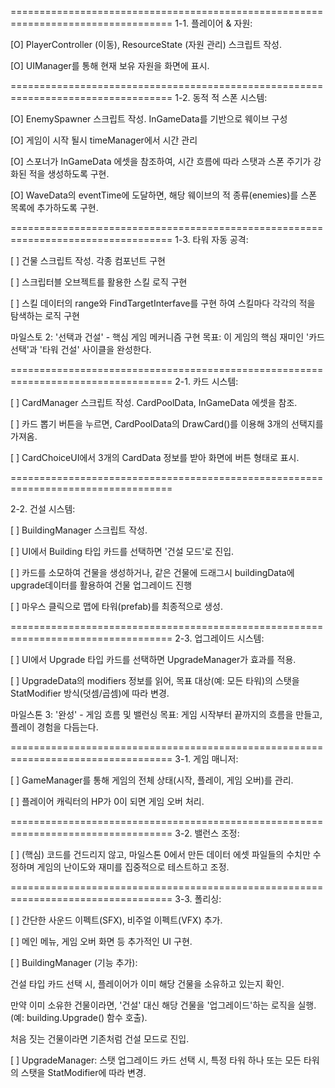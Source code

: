 ==================================================================================
1-1. 플레이어 & 자원:

[O] PlayerController (이동), ResourceState (자원 관리) 스크립트 작성.

[O] UIManager를 통해 현재 보유 자원을 화면에 표시.


==================================================================================
1-2. 동적 적 스폰 시스템:

[O] EnemySpawner 스크립트 작성. InGameData를 기반으로 웨이브 구성

[O] 게임이 시작 될시 timeManager에서 시간 관리

[O] 스포너가 InGameData 에셋을 참조하여, 시간 흐름에 따라 스탯과 스폰 주기가 강화된 적을 생성하도록 구현.

[O] WaveData의 eventTime에 도달하면, 해당 웨이브의 적 종류(enemies)를 스폰 목록에 추가하도록 구현.


==================================================================================
1-3. 타워 자동 공격:

[ ] 건물 스크립트 작성. 각종 컴포넌트 구현

[ ] 스크립터블 오브젝트를 활용한 스킬 로직 구현

[ ] 스킬 데이터의 range와 FindTargetInterfave를 구현 하여 스킬마다 각각의 적을 탐색하는 로직 구현

마일스토 2: '선택과 건설' - 핵심 게임 메커니즘 구현
목표: 이 게임의 핵심 재미인 '카드 선택'과 '타워 건설' 사이클을 완성한다.


==================================================================================
2-1. 카드 시스템:

[ ] CardManager 스크립트 작성. CardPoolData, InGameData 에셋을 참조.

[ ] 카드 뽑기 버튼을 누르면, CardPoolData의 DrawCard()를 이용해 3개의 선택지를 가져옴.

[ ] CardChoiceUI에서 3개의 CardData 정보를 받아 화면에 버튼 형태로 표시.

==================================================================================

2-2. 건설 시스템:

[ ] BuildingManager 스크립트 작성.

[ ] UI에서 Building 타입 카드를 선택하면 '건설 모드'로 진입.

[ ] 카드를 소모하여 건물을 생성하거나, 같은 건물에 드래그시 buildingData에 upgrade데이터를 활용하여 건물 업그레이드 진행

[ ] 마우스 클릭으로 맵에 타워(prefab)를 최종적으로 생성.


==================================================================================
2-3. 업그레이드 시스템:

[ ] UI에서 Upgrade 타입 카드를 선택하면 UpgradeManager가 효과를 적용.

[ ] UpgradeData의 modifiers 정보를 읽어, 목표 대상(예: 모든 타워)의 스탯을 StatModifier 방식(덧셈/곱셈)에 따라 변경.


마일스톤 3: '완성' - 게임 흐름 및 밸런싱
목표: 게임 시작부터 끝까지의 흐름을 만들고, 플레이 경험을 다듬는다.


==================================================================================
3-1. 게임 매니저:

[ ] GameManager를 통해 게임의 전체 상태(시작, 플레이, 게임 오버)를 관리.

[ ] 플레이어 캐릭터의 HP가 0이 되면 게임 오버 처리.

==================================================================================
3-2. 밸런스 조정:

[ ] (핵심) 코드를 건드리지 않고, 마일스톤 0에서 만든 데이터 에셋 파일들의 수치만 수정하며 게임의 난이도와 재미를 집중적으로 테스트하고 조정.

==================================================================================
3-3. 폴리싱:

[ ] 간단한 사운드 이펙트(SFX), 비주얼 이펙트(VFX) 추가.

[ ] 메인 메뉴, 게임 오버 화면 등 추가적인 UI 구현.




[ ] BuildingManager (기능 추가):

건설 타입 카드 선택 시, 플레이어가 이미 해당 건물을 소유하고 있는지 확인.

만약 이미 소유한 건물이라면, '건설' 대신 해당 건물을 '업그레이드'하는 로직을 실행. (예: building.Upgrade() 함수 호출).

처음 짓는 건물이라면 기존처럼 건설 모드로 진입.

[ ] UpgradeManager: 스탯 업그레이드 카드 선택 시, 특정 타워 하나 또는 모든 타워의 스탯을 StatModifier에 따라 변경.